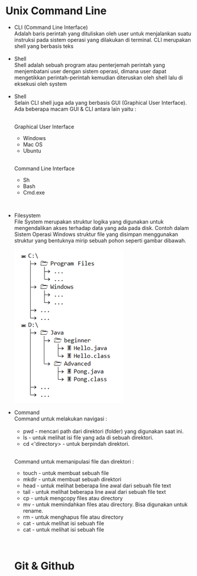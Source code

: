 # Unix Command Line

<ul>
<li>CLI (Command Line Interface) <br> 
Adalah baris perintah yang dituliskan oleh user untuk menjalankan suatu instruksi pada sistem operasi yang dilakukan di terminal. CLI merupakan shell yang berbasis teks </li> <br>

<li> Shell <br> 
Shell adalah sebuah program atau penterjemah perintah yang menjembatani user dengan sistem operasi, dimana user dapat mengetikkan perintah-perintah kemudian diteruskan oleh shell lalu di eksekusi oleh system </li> <br>

<li> Shell <br>
 Selain CLI shell juga ada yang berbasis GUI (Graphical User Interface). Ada beberapa macam GUI & CLI antara lain yaitu : 
 <p><br> Graphical User Interface </p>
 <ul> <li>Windows</li>
 <li>Mac OS</li>
 <li>Ubuntu</li>
</ul>
<p> <br> Command Line Interface
 <ul><li>Sh</li>
 <li>Bash</li>
 <li>Cmd.exe</li></ul> </ul> <br>

 <ul> <li>Filesystem <br>
File System merupakan struktur logika yang digunakan untuk mengendalikan akses terhadap data yang ada pada disk. Contoh dalam Sistem Operasi Windows struktur file yang disimpan menggunakan struktur yang bentuknya mirip sebuah pohon seperti gambar dibawah. <br>

<img src="tree file sytem.png"> <br> </ul>

<ul> <li> Command <br>
Command untuk melakukan navigasi :

<ul> <br> <li> pwd - mencari path dari direktori (folder) yang digunakan saat ini.</li>
<li> ls - untuk melihat isi file yang ada di
sebuah direktori.</li>
<li> cd <'directory>  - untuk berpindah direktori.</li> </ul> <br>

Command untuk memanipulasi file dan direktori :
<ul> <li> touch - untuk membuat sebuah file </li>
<li> mkdir - untuk membuat sebuah direktori </li>
<li> head - untuk melihat beberapa line awal dari sebuah file text </li>
<li> tail - untuk melihat beberapa line awal dari sebuah file text </li>
<li> cp - untuk mengcopy files atau directory </li>
<li> mv - untuk memindahkan files atau directory. Bisa
digunakan untuk rename.</li>
<li> rm - untuk menghapus file atau directory </li>
<li> cat - untuk melihat isi sebuah file </li>
<li> cat - untuk melihat isi sebuah file </li>
 </ul> <br><br>

 # Git & Github

